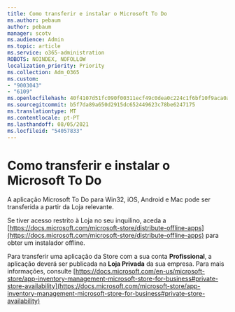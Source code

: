 ```yaml
---
title: Como transferir e instalar o Microsoft To Do
ms.author: pebaum
author: pebaum
manager: scotv
ms.audience: Admin
ms.topic: article
ms.service: o365-administration
ROBOTS: NOINDEX, NOFOLLOW
localization_priority: Priority
ms.collection: Adm_O365
ms.custom:
- "9003043"
- "6109"
ms.openlocfilehash: 40f4107d51fc090f00311ecf49c0dea0c224c1f6bf10f9aca0a0e04931e91e11
ms.sourcegitcommit: b5f7da89a650d2915dc652449623c78be6247175
ms.translationtype: MT
ms.contentlocale: pt-PT
ms.lasthandoff: 08/05/2021
ms.locfileid: "54057833"
---
```

# <a name="how-to-download-and-install-microsoft-to-do"></a>Como transferir e instalar o Microsoft To Do

A aplicação Microsoft To Do para Win32, iOS, Android e Mac pode ser transferida a partir da Loja relevante.

Se tiver acesso restrito à Loja no seu inquilino, aceda a [https://docs.microsoft.com/microsoft-store/distribute-offline-apps](https://docs.microsoft.com/microsoft-store/distribute-offline-apps) para obter um instalador offline.

Para transferir uma aplicação da Store com a sua conta **Profissional**, a aplicação deverá ser publicada na **Loja Privada** da sua empresa. Para mais informações, consulte [https://docs.microsoft.com/en-us/microsoft-store/app-inventory-management-microsoft-store-for-business#private-store-availability](https://docs.microsoft.com/microsoft-store/app-inventory-management-microsoft-store-for-business#private-store-availability)
